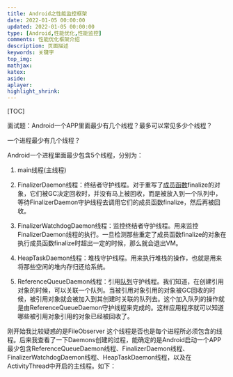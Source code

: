 ```yaml
---
title: Android之性能监控框架
date: 2022-01-05 00:00:00
updated: 2022-01-05 00:00:00
type: [Android,性能优化,性能监控]
comments: 性能优化框架介绍
description: 页面描述
keywords: 关键字
top_img:
mathjax:
katex:
aside:
aplayer:
highlight_shrink:
---
```




[TOC]

面试题：Android一个APP里面最少有几个线程？最多可以常见多少个线程？



一个进程最少有几个线程？



Android一个进程里面最少包含5个线程，分别为：

1. main线程(主线程)

2. FinalizerDaemon线程：终结者守护线程。对于重写了[成员函数](https://so.csdn.net/so/search?q=成员函数&spm=1001.2101.3001.7020)finalize的对象，它们被GC决定回收时，并没有马上被回收，而是被放入到一个队列中，等待FinalizerDaemon守护线程去调用它们的成员函数finalize，然后再被回收。

3. FinalizerWatchdogDaemon线程：监控终结者守护线程。用来监控FinalizerDaemon线程的执行。一旦检测那些重定了成员函数finalize的对象在执行成员函数finalize时超出一定的时候，那么就会退出VM。
4. HeapTaskDaemon线程：堆栈守护线程。用来执行堆栈的操作，也就是用来将那些空闲的堆内存归还给系统。
5. ReferenceQueueDaemon线程：引用[队列](https://so.csdn.net/so/search?q=队列&spm=1001.2101.3001.7020)守护线程。我们知道，在创建引用对象的时候，可以关联一个队列。当被引用对象引用的对象被GC回收的时候，被引用对象就会被加入到其创建时关联的队列去。这个加入队列的操作就是由ReferenceQueueDaemon守护线程来完成的。这样应用程序就可以知道哪些被引用对象引用的对象已经被回收了。



刚开始我比较疑惑的是FileObserver 这个线程是否也是每个进程所必须包含的线程。后来我查看了一下Daemons创建的过程，能确定的是Android启动一个APP最少包含ReferenceQueueDaemon线程、FinalizerDaemon线程、FinalizerWatchdogDaemon线程、HeapTaskDaemon线程，以及在ActivityThread中开启的主线程。如下：

